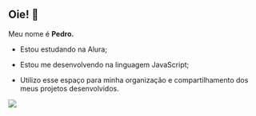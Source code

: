 ## Oie! 👋

Meu nome é **Pedro.**

- Estou estudando na Alura;

- Estou me desenvolvendo na linguagem JavaScript;

- Utilizo esse espaço para minha organização e compartilhamento dos meus projetos desenvolvidos.


![](https://media1.tenor.com/m/dHGuvmLO888AAAAC/plceinthisworld-taylor-swift-reaction.gif)
